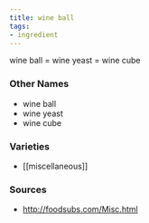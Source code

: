 ```yaml
---
title: wine ball
tags:
- ingredient
---
```

wine ball = wine yeast = wine cube

### Other Names

* wine ball
* wine yeast
* wine cube

### Varieties

* [[miscellaneous]]

### Sources
* http://foodsubs.com/Misc.html
